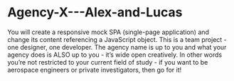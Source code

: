 # Agency-X---Alex-and-Lucas

You will create a responsive mock SPA (single-page application) and change its
content referencing a JavaScript object. This is a team project - one designer, one
developer. The agency name is up to you and what your agency does is ALSO up
to you - it’s wide open creatively. In other words you’re not restricted to your current
field of study - if you want to be aerospace engineers or private investigators, then
go for it!
